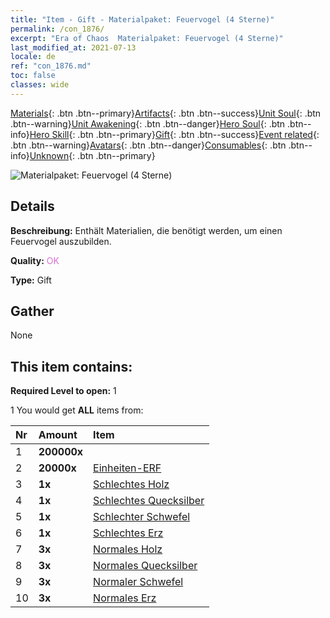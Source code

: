 ```yaml
---
title: "Item - Gift - Materialpaket: Feuervogel (4 Sterne)"
permalink: /con_1876/
excerpt: "Era of Chaos  Materialpaket: Feuervogel (4 Sterne)"
last_modified_at: 2021-07-13
locale: de
ref: "con_1876.md"
toc: false
classes: wide
---
```

 [Materials](/ItemsDE/){: .btn .btn--primary}[Artifacts](/ItemsDE/Artifacts/){: .btn .btn--success}[Unit Soul](/ItemsDE/UnitSoul/){: .btn .btn--warning}[Unit Awakening](/ItemsDE/UnitAwakening/){: .btn .btn--danger}[Hero Soul](/ItemsDE/HeroSoul/){: .btn .btn--info}[Hero Skill](/ItemsDE/HeroSkill/){: .btn .btn--primary}[Gift](/ItemsDE/Gift/){: .btn .btn--success}[Event related](/ItemsDE/Events/){: .btn .btn--warning}[Avatars](/ItemsDE/Avatars/){: .btn .btn--danger}[Consumables](/ItemsDE/Consumables/){: .btn .btn--info}[Unknown](/ItemsDE/Unknown/){: .btn .btn--primary}

 ![Materialpaket: Feuervogel (4 Sterne)](/images/t/i_907499.png)

## Details
 **Beschreibung:** Enthält Materialien, die benötigt werden, um einen Feuervogel auszubilden.

 **Quality:** <span style="color: #DA70D6">OK</span>

 **Type:** Gift

## Gather

  None

## This item contains:

 **Required Level to open:** 1

 1 You would get **ALL** items  from:

  | Nr | Amount |     Item    |
  |:---|:-------|:------------|
  | 1 |  **200000x** | <i class="fas fa-coins"/> |  | 
  | 2 |  **20000x** | [Einheiten-ERF](/ItemsDE/con_902/) |  | 
  | 3 |  **1x** | [Schlechtes Holz](/ItemsDE/mat_1/) |  | 
  | 4 |  **1x** | [Schlechtes Quecksilber](/ItemsDE/mat_2/) |  | 
  | 5 |  **1x** | [Schlechter Schwefel](/ItemsDE/mat_3/) |  | 
  | 6 |  **1x** | [Schlechtes Erz](/ItemsDE/mat_1/) |  | 
  | 7 |  **3x** | [Normales Holz](/ItemsDE/mat_7/) |  | 
  | 8 |  **3x** | [Normales Quecksilber](/ItemsDE/mat_8/) |  | 
  | 9 |  **3x** | [Normaler Schwefel](/ItemsDE/mat_9/) |  | 
  | 10 |  **3x** | [Normales Erz](/ItemsDE/mat_6/) |  | 
